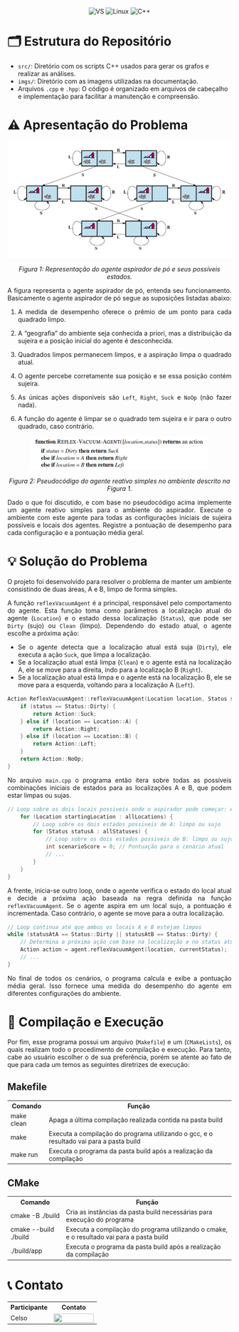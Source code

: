<div align="center" style="display: inline_block">
  <img align="center" alt="VS" src="https://img.shields.io/badge/Visual_Studio_Code-0078D4?style=for-the-badge&logo=visual%20studio%20code&logoColor=white" />
  <img align="center" alt="Linux" src="https://img.shields.io/badge/Linux-FCC624?style=for-the-badge&logo=linux&logoColor=black" />
  <img align="center" alt="C++" src="https://img.shields.io/badge/C%2B%2B-00599C?style=for-the-badge&logo=c%2B%2B&logoColor=white" />
</div>

# 🗂️​ Estrutura do Repositório

- `src/`: Diretório com os scripts C++ usados para gerar os grafos e realizar as análises.
- `imgs/`: Diretório com as imagens utilizadas na documentação.
- Arquivos `.cpp` e `.hpp`: O código é organizado em arquivos de cabeçalho e implementação para facilitar a manutenção e compreensão.

# ⚠️ Apresentação do Problema 

<p align="center">
<img src="imgs/main_fig.png" width="600"/> 
</p>
<p align="center">
<em>Figura 1: Representação do agente aspirador de pó e seus possíveis estados. </em>
</p>

<div align="justify">

A figura representa o agente aspirador de pó, entenda seu funcionamento. Basicamente o agente aspirador de pó segue as suposições listadas abaixo:

1. A medida de desempenho oferece o prêmio de um ponto para cada quadrado limpo.

2. A “geografia” do ambiente seja conhecida a priori, mas a distribuição da sujeira e a posição inicial do agente é desconhecida. 

3. Quadrados limpos permanecem limpos, e a aspiração limpa o quadrado atual. 

4. O agente percebe corretamente sua posição e se essa posição contém sujeira.

5. As únicas ações disponíveis são `Left`, `Right`, `Suck` e `NoOp` (não fazer nada).

6. A função do agente é limpar se o quadrado tem sujeira e ir para o outro quadrado, caso contrário.

</div>

<p align="center">
<img src="imgs/pseudocodigo.png" width="400"/> 
</p>
<p align="center">
<em>Figura 2: Pseudocódigo do agente reativo simples no ambiente descrito na Figura 1. </em>
</p>

<div align="justify">

Dado o que foi discutido, e com base no pseudocódigo acima implemente um agente reativo simples para o ambiente do aspirador. Execute o ambiente com este agente para todas as configurações iniciais de sujeira possı́veis e locais dos agentes. Registre a pontuação de desempenho para cada configuração e a pontuação média geral.

</div>

# 💡 Solução do Problema 

<div align="justify">

O projeto foi desenvolvido para resolver o problema de manter um ambiente consistindo de duas áreas, A e B, limpo de forma simples.

A função `reflexVacuumAgent` é a principal, responsável pelo comportamento do agente. Esta função toma como parâmetros a localização atual do agente (`Location`) e o estado dessa localização (`Status`), que pode ser `Dirty` (sujo) ou `Clean` (limpo). Dependendo do estado atual, o agente escolhe a próxima ação:

- Se o agente detecta que a localização atual está suja (`Dirty`), ele executa a ação `Suck`, que limpa a localização.
- Se a localização atual está limpa (`Clean`) e o agente está na localização A, ele se move para a direita, indo para a localização B (`Right`).
- Se a localização atual está limpa e o agente está na localização B, ele se move para a esquerda, voltando para a localização A (`Left`).

</div>

```C
Action ReflexVacuumAgent::reflexVacuumAgent(Location location, Status status) {
    if (status == Status::Dirty) {
        return Action::Suck;
    } else if (location == Location::A) {
        return Action::Right;
    } else if (location == Location::B) {
        return Action::Left;
    }
    return Action::NoOp;
}
```
<div align="justify">

No arquivo `main.cpp` o programa então itera sobre todas as possíveis combinações iniciais de estados para as localizações A e B, que podem estar limpas ou sujas. 

</div>

```C
// Loop sobre os dois locais possiveis onde o aspirador pode começar: A ou B
    for (Location startingLocation : allLocations) {
        // Loop sobre os dois estados possiveis de A: limpo ou sujo
        for (Status statusA : allStatuses) {
            // Loop sobre os dois estados possiveis de B: limpo ou sujo
            int scenarioScore = 0; // Pontuação para o cenário atual
            // ...
        }
    }
}
```
<div align="justify">

A frente, inicia-se outro loop, onde o agente verifica o estado do local atual e decide a próxima ação baseada na regra definida na função `reflexVacuumAgent`. Se o agente aspira em um local sujo, a pontuação é incrementada. Caso contrário, o agente se move para a outra localização.

</div>

```C
// Loop continua até que ambos os locais A e B estejam limpos
while (statusAtA == Status::Dirty || statusAtB == Status::Dirty) {
    // Determina a próxima ação com base na localização e no status atual
    Action action = agent.reflexVacuumAgent(location, currentStatus);
    // ...
}

```

<div align="justify">

No final de todos os cenários, o programa calcula e exibe a pontuação média geral. Isso fornece uma medida do desempenho do agente em diferentes configurações do ambiente.

</div>

# 🔄 Compilação e Execução 

<div align="justify">

Por fim, esse programa possui um arquivo (`Makefile`) e um (`CMakeLists`), os quais realizam todo o procedimento de compilação e execução. Para tanto, cabe ao usuário escolher o de sua preferência, porém se atente ao fato de que para cada um temos as seguintes diretrizes de execução:

</div>

## Makefile

<table align="center">
  <tr>
    <th>Comando</th>
    <th>Função</th>
  </tr>
  <tr>
    <td>make clean</td>
    <td>Apaga a última compilação realizada contida na pasta build</td>
  </tr>
  <tr>
    <td>make</td>
    <td>Executa a compilação do programa utilizando o gcc, e o resultado vai para a pasta build</td>
  </tr>
  <tr>
    <td>make run</td>
    <td>Executa o programa da pasta build após a realização da compilação</td>
  </tr>
</table>
	
## CMake

<table align="center">
  <tr>
    <th>Comando</th>
    <th>Função</th>
  </tr>
  <tr>
    <td>cmake -B ./build</td>
    <td>Cria as instâncias da pasta build necessárias para execução do programa</td>
  </tr>
  <tr>
    <td>cmake --build ./build</td>
    <td>Executa a compilação do programa utilizando o cmake, e o resultado vai para a pasta build</td>
  </tr>
  <tr>
    <td>./build/app</td>
    <td>Executa o programa da pasta build após a realização da compilação</td>
  </tr>
</table>

# 📞 Contato

<table align="center">
  <tr>
    <th>Participante</th>
    <th>Contato</th>
  </tr>
  <tr>
    <td>Celso</td>
    <td><a href="https://t.me/celso_vsf"><img align="center" height="20px" width="90px" src="https://img.shields.io/badge/Telegram-2CA5E0?style=for-the-badge&logo=telegram&logoColor=white"/> </td>
  </tr>
</table>
